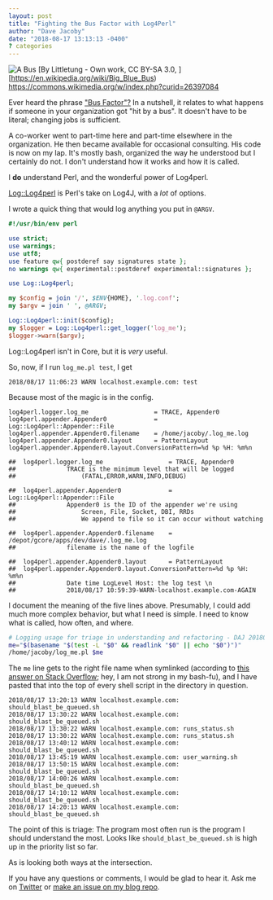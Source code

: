 ```yaml
---
layout: post
title: "Fighting the Bus Factor with Log4Perl"
author: "Dave Jacoby"
date: "2018-08-17 13:13:13 -0400"
? categories
---
```


![ A Bus ](/image/bus.jpg)
[By Littletung - Own work, CC BY-SA 3.0, ][https://en.wikipedia.org/wiki/Big_Blue_Bus)
https://commons.wikimedia.org/w/index.php?curid=26397084

Ever heard the phrase ["Bus Factor"?](https://en.wikipedia.org/wiki/Bus_factor) In a nutshell, it relates to what happens if someone in your organization got "hit by a bus". It doesn't have to be literal; changing jobs is sufficient.

A co-worker went to part-time here and part-time elsewhere in the organization. He then became available for occasional consulting. His code is now on my lap. It's mostly bash, organized the way he understood but I certainly do not. I don't understand how it works and how it is called.

I **do** understand Perl, and the wonderful power of Log4perl.

[Log::Log4perl](https://metacpan.org/pod/Log::Log4perl) is Perl's take on Log4J, with a *lot* of options.

I wrote a quick thing that would log anything you put in `@ARGV`.

```perl
#!/usr/bin/env perl

use strict;
use warnings;
use utf8;
use feature qw{ postderef say signatures state };
no warnings qw{ experimental::postderef experimental::signatures };

use Log::Log4perl;

my $config = join '/', $ENV{HOME}, '.log.conf';
my $argv = join ' ', @ARGV;

Log::Log4perl::init($config);
my $logger = Log::Log4perl::get_logger('log_me');
$logger->warn($argv);
```

Log::Log4perl isn't in Core, but it is *very* useful.

So, now, if I run `log_me.pl test`, I get

```
2018/08/17 11:06:23 WARN localhost.example.com: test
```

Because most of the magic is in the config.

```
log4perl.logger.log_me                  = TRACE, Appender0
log4perl.appender.Appender0             = Log::Log4perl::Appender::File
log4perl.appender.Appender0.filename    = /home/jacoby/.log_me.log
log4perl.appender.Appender0.layout      = PatternLayout
log4perl.appender.Appender0.layout.ConversionPattern=%d %p %H: %m%n

##  log4perl.logger.log_me                  = TRACE, Appender0
##              TRACE is the minimum level that will be logged
##                  (FATAL,ERROR,WARN,INFO,DEBUG)

##  log4perl.appender.Appender0             = Log::Log4perl::Appender::File
##              Appender0 is the ID of the appender we're using
##                  Screen, File, Socket, DBI, RRDs
##                  We append to file so it can occur without watching

##  log4perl.appender.Appender0.filename    = /depot/gcore/apps/dev/dave/.log_me.log
##              filename is the name of the logfile

##  log4perl.appender.Appender0.layout      = PatternLayout
##  log4perl.appender.Appender0.layout.ConversionPattern=%d %p %H: %m%n
##              Date time LogLevel Host: the log test \n
##              2018/08/17 10:59:39-WARN-localhost.example.com-AGAIN
```

I document the meaning of the five lines above. Presumably, I could add much more complex behavior, but what I need is simple. I need to know what is called, how often, and where.

```bash
# Logging usage for triage in understanding and refactoring - DAJ 201808
me="$(basename "$(test -L "$0" && readlink "$0" || echo "$0")")"
/home/jacoby/log_me.pl $me
```

The `me` line gets to the right file name when symlinked (according to [this answer on Stack Overflow](https://stackoverflow.com/questions/192319/how-do-i-know-the-script-file-name-in-a-bash-script); hey, I am not strong in my bash-fu), and I have pasted that into the top of every shell script in the directory in question.

```
2018/08/17 13:20:13 WARN localhost.example.com: should_blast_be_queued.sh
2018/08/17 13:30:22 WARN localhost.example.com: should_blast_be_queued.sh
2018/08/17 13:30:22 WARN localhost.example.com: runs_status.sh
2018/08/17 13:30:22 WARN localhost.example.com: runs_status.sh
2018/08/17 13:40:12 WARN localhost.example.com: should_blast_be_queued.sh
2018/08/17 13:45:19 WARN localhost.example.com: user_warning.sh
2018/08/17 13:50:15 WARN localhost.example.com: should_blast_be_queued.sh
2018/08/17 14:00:26 WARN localhost.example.com: should_blast_be_queued.sh
2018/08/17 14:10:12 WARN localhost.example.com: should_blast_be_queued.sh
2018/08/17 14:20:13 WARN localhost.example.com: should_blast_be_queued.sh
```

The point of this is triage: The program most often run is the program I should understand the most. Looks like `should_blast_be_queued.sh` is high up in the priority list so far.

As is looking both ways at the intersection. 

If you have any questions or comments, I would be glad to hear it. Ask me on [Twitter](https://twitter.com/jacobydave) or [make an issue on my blog repo](https://github.com/jacoby/jacoby.github.io).
